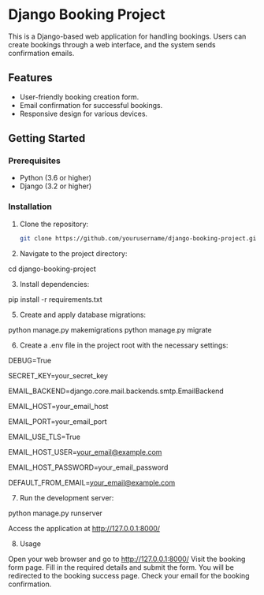 # Django Booking Project

This is a Django-based web application for handling bookings. Users can create bookings through a web interface, and the system sends confirmation emails.

## Features

- User-friendly booking creation form.
- Email confirmation for successful bookings.
- Responsive design for various devices.

## Getting Started

### Prerequisites

- Python (3.6 or higher)
- Django (3.2 or higher)

### Installation

1. Clone the repository:

   ```bash
   git clone https://github.com/yourusername/django-booking-project.git
   
2. Navigate to the project directory:

cd django-booking-project

3. Install dependencies:

pip install -r requirements.txt

5. Create and apply database migrations:

python manage.py makemigrations
python manage.py migrate

6. Create a .env file in the project root with the necessary settings:

DEBUG=True

SECRET_KEY=your_secret_key

EMAIL_BACKEND=django.core.mail.backends.smtp.EmailBackend

EMAIL_HOST=your_email_host

EMAIL_PORT=your_email_port

EMAIL_USE_TLS=True

EMAIL_HOST_USER=your_email@example.com

EMAIL_HOST_PASSWORD=your_email_password

DEFAULT_FROM_EMAIL=your_email@example.com

7. Run the development server:

python manage.py runserver

Access the application at http://127.0.0.1:8000/

8. Usage
   
Open your web browser and go to http://127.0.0.1:8000/
Visit the booking form page.
Fill in the required details and submit the form.
You will be redirected to the booking success page.
Check your email for the booking confirmation.
